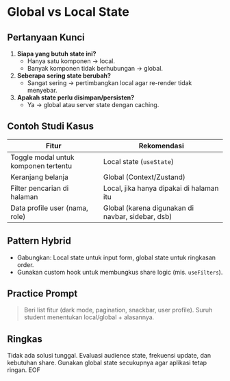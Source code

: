 # Global vs Local State

## Pertanyaan Kunci
1. **Siapa yang butuh state ini?**
   - Hanya satu komponen → local.
   - Banyak komponen tidak berhubungan → global.
2. **Seberapa sering state berubah?**
   - Sangat sering → pertimbangkan local agar re-render tidak menyebar.
3. **Apakah state perlu disimpan/persisten?**
   - Ya → global atau server state dengan caching.

## Contoh Studi Kasus
| Fitur | Rekomendasi |
| --- | --- |
| Toggle modal untuk komponen tertentu | Local state (`useState`) |
| Keranjang belanja | Global (Context/Zustand) |
| Filter pencarian di halaman | Local, jika hanya dipakai di halaman itu |
| Data profile user (nama, role) | Global (karena digunakan di navbar, sidebar, dsb) |

## Pattern Hybrid
- Gabungkan: Local state untuk input form, global state untuk ringkasan order.
- Gunakan custom hook untuk membungkus share logic (mis. `useFilters`).

## Practice Prompt
> Beri list fitur (dark mode, pagination, snackbar, user profile). Suruh student menentukan local/global + alasannya.

## Ringkas
Tidak ada solusi tunggal. Evaluasi audience state, frekuensi update, dan kebutuhan share. Gunakan global state secukupnya agar aplikasi tetap ringan. EOF
